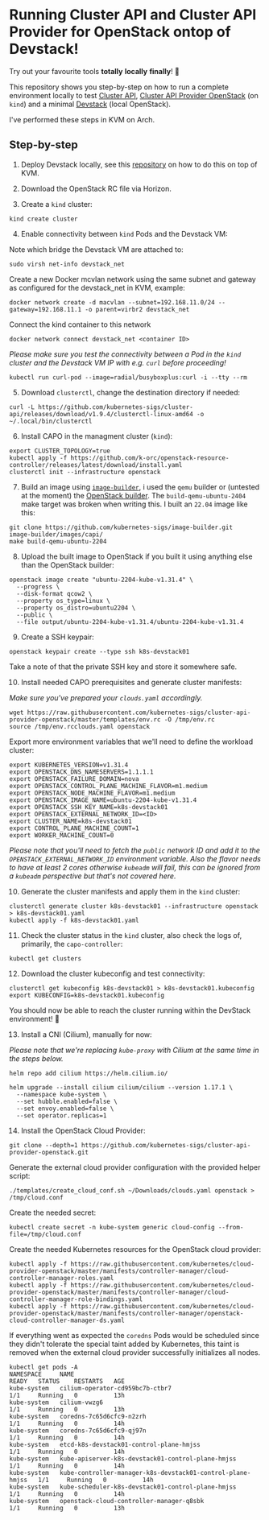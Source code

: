 # Running Cluster API and Cluster API Provider for OpenStack ontop of Devstack!

Try out your favourite tools **totally** **locally** **finally**! :rocket:

This repository shows you step-by-step on how to run a complete environment locally to test [Cluster API](https://github.com/kubernetes-sigs/cluster-api), [Cluster API Provider OpenStack](https://github.com/kubernetes-sigs/cluster-api-provider-openstack) (on `kind`) and a minimal [Devstack](https://github.com/openstack/devstack) (local OpenStack).

I've performed these steps in KVM on Arch.

## Step-by-step

1. Deploy Devstack locally, see this [repository](https://github.com/mikejoh/devstack-on-kvm) on how to do this on top of KVM.

2. Download the OpenStack RC file via Horizon.

3. Create a `kind` cluster:

```
kind create cluster
```

4. Enable connectivity between `kind` Pods and the Devstack VM:

Note which bridge the Devstack VM are attached to:

```
sudo virsh net-info devstack_net
```

Create a new Docker mcvlan network using the same subnet and gateway as configured for the devstack_net in KVM, example:

```
docker network create -d macvlan --subnet=192.168.11.0/24 --gateway=192.168.11.1 -o parent=virbr2 devstack_net
```

Connect the kind container to this network

```
docker network connect devstack_net <container ID>
```

_Please make sure you test the connectivity between a Pod in the `kind` cluster and the Devstack VM IP with e.g. `curl` before proceeding!_

```
kubectl run curl-pod --image=radial/busyboxplus:curl -i --tty --rm
```

5. Download `clusterctl`, change the destination directory if needed:

```
curl -L https://github.com/kubernetes-sigs/cluster-api/releases/download/v1.9.4/clusterctl-linux-amd64 -o ~/.local/bin/clusterctl
```

6. Install CAPO in the managment cluster (`kind`):

```
export CLUSTER_TOPOLOGY=true
kubectl apply -f https://github.com/k-orc/openstack-resource-controller/releases/latest/download/install.yaml
clusterctl init --infrastructure openstack
```

7. Build an image using [`image-builder`](https://image-builder.sigs.k8s.io/capi/providers/openstack.html), i used the `qemu` builder or (untested at the moment) the [OpenStack builder](https://image-builder.sigs.k8s.io/capi/providers/openstack-remote). The `build-qemu-ubuntu-2404` make target was broken when writing this. I built an `22.04` image like this:

```
git clone https://github.com/kubernetes-sigs/image-builder.git
image-builder/images/capi/
make build-qemu-ubuntu-2204
```

8. Upload the built image to OpenStack if you built it using anything else than the OpenStack builder:

```
openstack image create "ubuntu-2204-kube-v1.31.4" \
  --progress \
  --disk-format qcow2 \
  --property os_type=linux \
  --property os_distro=ubuntu2204 \
  --public \
  --file output/ubuntu-2204-kube-v1.31.4/ubuntu-2204-kube-v1.31.4
```

9. Create a SSH keypair:

```
openstack keypair create --type ssh k8s-devstack01
```

Take a note of that the private SSH key and store it somewhere safe.

10. Install needed CAPO prerequisites and generate cluster manifests:

_Make sure you've prepared your `clouds.yaml` accordingly._

```
wget https://raw.githubusercontent.com/kubernetes-sigs/cluster-api-provider-openstack/master/templates/env.rc -O /tmp/env.rc
source /tmp/env.rcclouds.yaml openstack
```

Export more environment variables that we'll need to define the workload cluster:

```
export KUBERNETES_VERSION=v1.31.4
export OPENSTACK_DNS_NAMESERVERS=1.1.1.1
export OPENSTACK_FAILURE_DOMAIN=nova
export OPENSTACK_CONTROL_PLANE_MACHINE_FLAVOR=m1.medium
export OPENSTACK_NODE_MACHINE_FLAVOR=m1.medium
export OPENSTACK_IMAGE_NAME=ubuntu-2204-kube-v1.31.4
export OPENSTACK_SSH_KEY_NAME=k8s-devstack01
export OPENSTACK_EXTERNAL_NETWORK_ID=<ID>
export CLUSTER_NAME=k8s-devstack01
export CONTROL_PLANE_MACHINE_COUNT=1
export WORKER_MACHINE_COUNT=0
```

_Please note that you'll need to fetch the `public` network ID and add it to the `OPENSTACK_EXTERNAL_NETWORK_ID` environment variable. Also the flavor needs to have at least 2 cores otherwise `kubeadm` will fail, this can be ignored from a `kubeadm` perspective but that's not covered here._

10. Generate the cluster manifests and apply them in the `kind` cluster:

```
clusterctl generate cluster k8s-devstack01 --infrastructure openstack > k8s-devstack01.yaml
kubectl apply -f k8s-devstack01.yaml
```

11. Check the cluster status in the `kind` cluster, also check the logs of, primarily, the `capo-controller`:

```
kubectl get clusters
```

12. Download the cluster kubeconfig and test connectivity:

```
clusterctl get kubeconfig k8s-devstack01 > k8s-devstack01.kubeconfig
export KUBECONFIG=k8s-devstack01.kubeconfig
```

You should now be able to reach the cluster running within the DevStack environment! 🎉

13. Install a CNI (Cilium), manually for now:

_Please note that we're replacing `kube-proxy` with Cilium at the same time in the steps below._

```
helm repo add cilium https://helm.cilium.io/
```

```
helm upgrade --install cilium cilium/cilium --version 1.17.1 \
  --namespace kube-system \
  --set hubble.enabled=false \
  --set envoy.enabled=false \
  --set operator.replicas=1
```

14. Install the OpenStack Cloud Provider:

```
git clone --depth=1 https://github.com/kubernetes-sigs/cluster-api-provider-openstack.git
```

Generate the external cloud provider configuration with the provided helper script:

```
./templates/create_cloud_conf.sh ~/Downloads/clouds.yaml openstack > /tmp/cloud.conf
```

Create the needed secret:

```
kubectl create secret -n kube-system generic cloud-config --from-file=/tmp/cloud.conf
```

Create the needed Kubernetes resources for the OpenStack cloud provider:

```
kubectl apply -f https://raw.githubusercontent.com/kubernetes/cloud-provider-openstack/master/manifests/controller-manager/cloud-controller-manager-roles.yaml
kubectl apply -f https://raw.githubusercontent.com/kubernetes/cloud-provider-openstack/master/manifests/controller-manager/cloud-controller-manager-role-bindings.yaml
kubectl apply -f https://raw.githubusercontent.com/kubernetes/cloud-provider-openstack/master/manifests/controller-manager/openstack-cloud-controller-manager-ds.yaml
```

If everything went as expected the `coredns` Pods would be scheduled since they didn't tolerate the special taint added by Kubernetes, this taint is removed when the external cloud provider successfully initializes all nodes.

```
kubectl get pods -A
NAMESPACE     NAME                                                         READY   STATUS    RESTARTS   AGE
kube-system   cilium-operator-cd959bc7b-ctbr7                              1/1     Running   0          13h
kube-system   cilium-vwzg6                                                 1/1     Running   0          13h
kube-system   coredns-7c65d6cfc9-n2zrh                                     1/1     Running   0          14h
kube-system   coredns-7c65d6cfc9-qj97n                                     1/1     Running   0          14h
kube-system   etcd-k8s-devstack01-control-plane-hmjss                      1/1     Running   0          14h
kube-system   kube-apiserver-k8s-devstack01-control-plane-hmjss            1/1     Running   0          14h
kube-system   kube-controller-manager-k8s-devstack01-control-plane-hmjss   1/1     Running   0          14h
kube-system   kube-scheduler-k8s-devstack01-control-plane-hmjss            1/1     Running   0          14h
kube-system   openstack-cloud-controller-manager-q8sbk                     1/1     Running   0          13h
```
